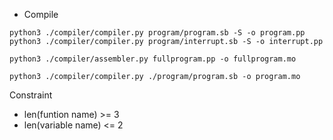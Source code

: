 - Compile

```
python3 ./compiler/compiler.py program/program.sb -S -o program.pp
python3 ./compiler/compiler.py program/interrupt.sb -S -o interrupt.pp

python3 ./compiler/assembler.py fullprogram.pp -o fullprogram.mo
```

```
python3 ./compiler/compiler.py ./program/program.sb -o program.mo
```

Constraint

- len(funtion name) >= 3
- len(variable name) <= 2

